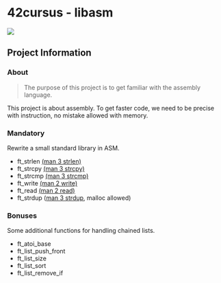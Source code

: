 # 42cursus - libasm

![](https://img.shields.io/badge/eval-125%25-brightgreen)

## Project Information

### About

> The purpose of this project is to get familiar with the assembly language.

This project is about assembly. To get faster code, we need to be precise with instruction, no mistake allowed with memory.

### Mandatory

Rewrite a small standard library in ASM.

- ft_strlen [(man 3 strlen)](https://man7.org/linux/man-pages/man3/strlen.3.html "(man 3 strlen)")
- ft_strcpy [(man 3 strcpy)](https://man7.org/linux/man-pages/man3/strcpy.3.html "(man 3 strcpy)")
- ft_strcmp [(man 3 strcmp)](https://man7.org/linux/man-pages/man3/strcmp.3.html "(man 3 strcmp)")
- ft_write [(man 2 write)](https://man7.org/linux/man-pages/man2/write.2.html "(man 2 write)")
- ft_read [(man 2 read)](https://man7.org/linux/man-pages/man2/read.2.html "(man 2 read)")
- ft_strdup ([man 3 strdup](https://man7.org/linux/man-pages/man3/strdup.3.html "man 3 strdup"), malloc allowed)

### Bonuses

Some additional functions for handling chained lists.

- ft_atoi_base
- ft_list_push_front
- ft_list_size
- ft_list_sort
- ft_list_remove_if
